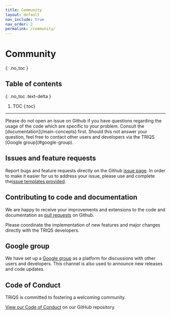 ```yaml
---
title: Community
layout: default
nav_include: true
nav_order: 2
permalink: /community/
---
```


# Community
{: .no_toc }

## Table of contents
{: .no_toc .text-delta }

1. TOC
{:toc}

---
<!-- TODO: LIZ fix this spacing. Do we need another kind of inset class? -->
<div class="code-example" markdown="1">
Please do not open an issue on Github if you have questions regarding the usage of the code which are specific to your problem. Consult the [documentation](/main-concepts) first. Should this not answer your question, feel free to contact other users and developers via the TRIQS [Google group](#google-group).
</div>

## Issues and feature requests

Report bugs and feature requests directly on the Github [issue page](https://github.com/TRIQS/triqs/issues).  In order to make it easier for us to address your issue, please use and complete the[issue templates provided](https://github.com/TRIQS/triqs/issues/new).

## Contributing to code and documentation

We are happy to receive your improvements and extensions to the code and documentation as
[pull requests](https://github.com/TRIQS/triqs/pulls) on Github.

Please coordinate the implementation of new features and major changes
directly with the TRIQS developers.

## Google group

We have set up a [Google group](https://triqs.github.io/announcements) as a platform for discussions with other users and developers. This channel is also used to announce new releases and code updates.

## Code of Conduct

TRIQS is committed to fostering a welcoming community.

<!-- TODO: ADD TO CORRECT Repo -->
[View our Code of Conduct](https://github.com/triqs/triqs/tree/master/CODE_OF_CONDUCT.md) on our GitHub repository.
